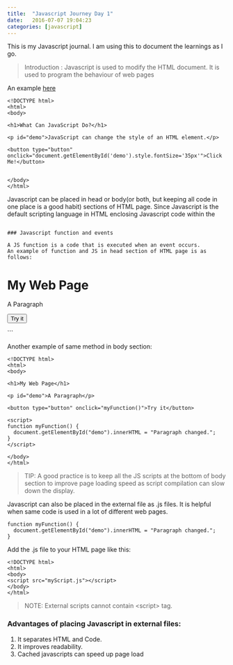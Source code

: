 ```yaml
---
title:  "Javascript Journey Day 1"
date:   2016-07-07 19:04:23
categories: [javascript]
---
```


This is my Javascript journal. I am using this to document the learnings as I go.

>Introduction : Javascript is used to modify the HTML document. It is used to program the
>behaviour of web pages

An example [here](http://www.w3schools.com/js/tryit.asp?filename=tryjs_intro_style)

```
<!DOCTYPE html>
<html>
<body>

<h1>What Can JavaScript Do?</h1>

<p id="demo">JavaScript can change the style of an HTML element.</p>

<button type="button" onclick="document.getElementById('demo').style.fontSize='35px'">Click Me!</button>


</body>
</html>

```
Javascript can be placed in head or body(or both, but keeping all code in one place is a good habit) sections of HTML page.
Since Javascript is the default scripting language in HTML enclosing Javascript code within the
<script> tag will identify it as javascript code. e.g:

```
<script>
document.getElementById("demo").innerHTML = "My First JavaScript";
</script>

```

### Javascript function and events

A JS function is a code that is executed when an event occurs.
An example of function and JS in head section of HTML page is as follows:

```
<!DOCTYPE html>
<html>

<head>
<script>
function myFunction() {
   document.getElementById("demo").innerHTML = "Paragraph changed.";
}
</script>
</head>

<body>

<h1>My Web Page</h1>

<p id="demo">A Paragraph</p>

<button type="button" onclick="myFunction()">Try it</button>

</body>
</html>
```

Another example of same method in body section:

```
<!DOCTYPE html>
<html>
<body>

<h1>My Web Page</h1>

<p id="demo">A Paragraph</p>

<button type="button" onclick="myFunction()">Try it</button>

<script>
function myFunction() {
  document.getElementById("demo").innerHTML = "Paragraph changed.";
}
</script>

</body>
</html>
```

> TIP: A good practice is to keep all the JS scripts at the bottom of body section to improve page loading speed
 as script compilation can slow down the display.

 Javascript can also be placed in the external file as .js files. It is helpful when same code is used in a lot of different
 web pages.

 ```
 function myFunction() {
   document.getElementById("demo").innerHTML = "Paragraph changed.";
}

```

Add the .js file to your HTML page like this:

```
<!DOCTYPE html>
<html>
<body>
<script src="myScript.js"></script>
</body>
</html>
```

>NOTE: External scripts cannot contain \<script> tag.

### Advantages of placing Javascript in external files:
1. It separates HTML and Code.
2. It improves readability.
3. Cached javascripts can speed up page load
